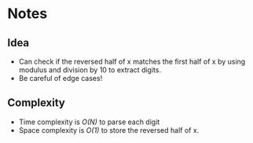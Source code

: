 # Notes

## Idea
* Can check if the reversed half of x matches the first half of x by using modulus and division by 10 to extract digits.
* Be careful of edge cases!

## Complexity
* Time complexity is *O(N)* to parse each digit
* Space complexity is *O(1)* to store the reversed half of x.
